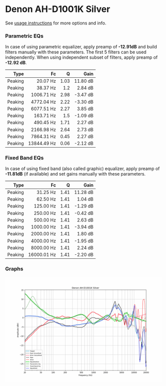 # Denon AH-D1001K Silver
See [usage instructions](https://github.com/jaakkopasanen/AutoEq#usage) for more options and info.

### Parametric EQs
In case of using parametric equalizer, apply preamp of **-12.91dB** and build filters manually
with these parameters. The first 5 filters can be used independently.
When using independent subset of filters, apply preamp of **-12.92 dB**.

| Type    | Fc          |    Q | Gain     |
|--------:|------------:|-----:|---------:|
| Peaking | 20.07 Hz    | 1.03 | 11.80 dB |
| Peaking | 38.37 Hz    | 1.2  | 2.84 dB  |
| Peaking | 1006.71 Hz  | 2.98 | -3.47 dB |
| Peaking | 4772.04 Hz  | 2.22 | -3.30 dB |
| Peaking | 6077.51 Hz  | 2.27 | 3.85 dB  |
| Peaking | 163.71 Hz   | 1.5  | -1.09 dB |
| Peaking | 490.45 Hz   | 1.71 | 2.27 dB  |
| Peaking | 2166.98 Hz  | 2.64 | 2.73 dB  |
| Peaking | 7864.31 Hz  | 0.45 | 2.27 dB  |
| Peaking | 13844.49 Hz | 0.06 | -2.12 dB |

### Fixed Band EQs
In case of using fixed band (also called graphic) equalizer, apply preamp of **-11.81dB**
(if available) and set gains manually with these parameters.

| Type    | Fc          |    Q | Gain     |
|--------:|------------:|-----:|---------:|
| Peaking | 31.25 Hz    | 1.41 | 11.28 dB |
| Peaking | 62.50 Hz    | 1.41 | 1.04 dB  |
| Peaking | 125.00 Hz   | 1.41 | -1.29 dB |
| Peaking | 250.00 Hz   | 1.41 | -0.42 dB |
| Peaking | 500.00 Hz   | 1.41 | 2.63 dB  |
| Peaking | 1000.00 Hz  | 1.41 | -3.94 dB |
| Peaking | 2000.00 Hz  | 1.41 | 1.80 dB  |
| Peaking | 4000.00 Hz  | 1.41 | -1.95 dB |
| Peaking | 8000.00 Hz  | 1.41 | 2.24 dB  |
| Peaking | 16000.01 Hz | 1.41 | -2.20 dB |

### Graphs
![](./Denon%20AH-D1001K%20Silver.png)